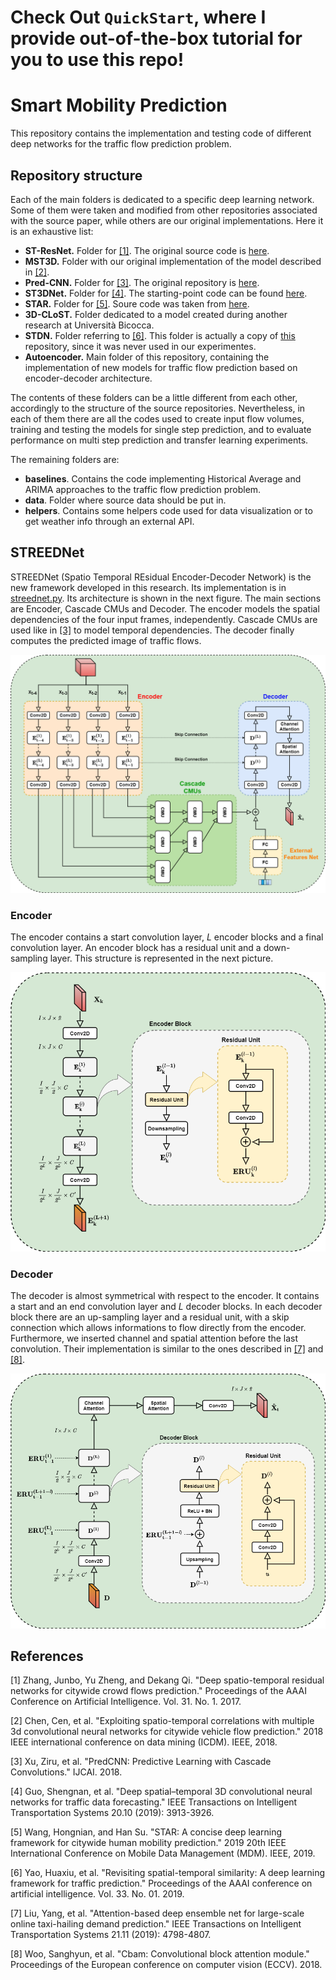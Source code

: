 # Check Out `QuickStart`, where I provide out-of-the-box tutorial for you to use this repo!


# Smart Mobility Prediction 
This repository <!-- has been created for a university thesis at Università Bicocca in Milan. It --> contains the implementation and testing code of different deep networks for the traffic flow prediction problem.

## Repository structure
Each of the main folders is dedicated to a specific deep learning network. Some of them were taken and modified from other repositories associated with the source paper, while others are our original implementations. Here it is an exhaustive list:
* **ST-ResNet.** Folder for [[1]](#1). The original source code is [here](https://github.com/amirkhango/DeepST).
* **MST3D.** Folder with our original implementation of the model described in [[2]](#2).
* **Pred-CNN.** Folder for [[3]](#3). The original repository is [here](https://github.com/xzr12/PredCNN).
* **ST3DNet.** Folder for [[4]](#4). The starting-point code can be found [here](https://github.com/guoshnBJTU/ST3DNet).
* **STAR.** Folder for [[5]](#5). Soure code was taken from [here](https://github.com/hongnianwang/STAR).
* **3D-CLoST.** Folder dedicated to a model created during another research at Università Bicocca.
* **STDN.** Folder referring to [[6]](#6). This folder is actually a copy of [this](https://github.com/tangxianfeng/STDN) repository, since it was never used in our experimentes.
* **Autoencoder.** Main folder of this repository, containing the implementation of new models for traffic flow prediction based on encoder-decoder architecture.

The contents of these folders can be a little different from each other, accordingly to the structure of the source repositories. Nevertheless, in each of them there are all the codes used to create input flow volumes, training and testing the models for single step prediction, and to evaluate performance on multi step prediction and transfer learning experiments.

The remaining folders are:
* **baselines**. Contains the code implementing Historical Average and ARIMA approaches to the traffic flow prediction problem.
* **data**. Folder where source data should be put in.
* **helpers**. Contains some helpers code used for data visualization or to get weather info through an external API.

## STREEDNet
STREEDNet (Spatio Temporal REsidual Encoder-Decoder Network) is the new framework developed in this research. Its implementation is in [streednet.py](./Autoencoder/src/streednet.py). Its architecture is shown in the next figure. The main sections are Encoder, Cascade CMUs and Decoder. The encoder models the spatial dependencies of the four input frames, independently. Cascade CMUs are used like in [[3]](#3) to model temporal dependencies. The decoder finally computes the predicted image of traffic flows.

![architecture](./images/streednet_architecture.png)

### Encoder
The encoder contains a start convolution layer, *L* encoder blocks and a final convolution layer. An encoder block has a residual unit and a down-sampling layer. This structure is represented in the next picture.

![encoder](./images/encoder.png)

### Decoder
The decoder is almost symmetrical with respect to the encoder. It contains a start and an end convolution layer and *L* decoder blocks. In each decoder block there are an up-sampling layer and a residual unit, with a skip connection which allows informations to flow directly from the encoder. Furthermore, we inserted channel and spatial attention before the last convolution. Their implementation is similar to the ones described in [[7]](#7) and [[8]](#8).

![decoder](./images/decoder.png)

## References
<a id="1">[1]</a> 
Zhang, Junbo, Yu Zheng, and Dekang Qi. "Deep spatio-temporal residual networks for citywide crowd flows prediction." Proceedings of the AAAI Conference on Artificial Intelligence. Vol. 31. No. 1. 2017.

<a id="2">[2]</a>
Chen, Cen, et al. "Exploiting spatio-temporal correlations with multiple 3d convolutional neural networks for citywide vehicle flow prediction." 2018 IEEE international conference on data mining (ICDM). IEEE, 2018.

<a id="3">[3]</a>
Xu, Ziru, et al. "PredCNN: Predictive Learning with Cascade Convolutions." IJCAI. 2018.

<a id="4">[4]</a>
Guo, Shengnan, et al. "Deep spatial–temporal 3D convolutional neural networks for traffic data forecasting." IEEE Transactions on Intelligent Transportation Systems 20.10 (2019): 3913-3926.

<a id="5">[5]</a>
Wang, Hongnian, and Han Su. "STAR: A concise deep learning framework for citywide human mobility prediction." 2019 20th IEEE International Conference on Mobile Data Management (MDM). IEEE, 2019.

<a id="6">[6]</a>
Yao, Huaxiu, et al. "Revisiting spatial-temporal similarity: A deep learning framework for traffic prediction." Proceedings of the AAAI conference on artificial intelligence. Vol. 33. No. 01. 2019.

<a id="7">[7]</a>
Liu, Yang, et al. "Attention-based deep ensemble net for large-scale online taxi-hailing demand prediction." IEEE Transactions on Intelligent Transportation Systems 21.11 (2019): 4798-4807.

<a id="8">[8]</a>
Woo, Sanghyun, et al. "Cbam: Convolutional block attention module." Proceedings of the European conference on computer vision (ECCV). 2018.
